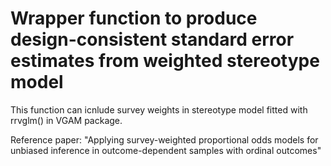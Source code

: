 # Wrapper function to produce design-consistent standard error estimates from weighted stereotype model

This function can icnlude survey weights in stereotype model fitted with rrvglm() in VGAM package.

Reference paper: "Applying survey-weighted proportional odds models for unbiased inference in outcome-dependent samples with ordinal outcomes"

